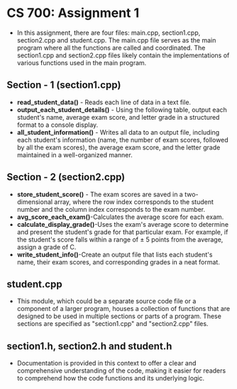 # CS 700: Assignment 1
* In this assignment, there are four files: main.cpp, section1.cpp, section2.cpp and student.cpp. The main.cpp file serves as the main program where all the functions are called and coordinated. The section1.cpp and section2.cpp files likely contain the implementations of various functions used in the main program.


## Section - 1 (section1.cpp)
* **read_student_data()** - Reads each line of data in a text file.
* **output_each_student_details()** - Using the following table, output each student's name, average exam score, and letter grade in a structured format to a console display.
* **all_student_information()** - Writes all data to an output file, including each student's information (name, the number of exam scores, followed by all the exam scores), the average exam score, and the letter grade maintained in a well-organized manner.


## Section - 2 (section2.cpp)
* **store_student_score()** - The exam scores are saved in a two-dimensional array, where the row index corresponds to the student number and the column index corresponds to the exam number.
* **avg_score_each_exam()**-Calculates the average score for each exam.
* **calculate_display_grade()**-Uses the exam's average score to determine and present the student's grade for that particular exam. For example, if the student's score falls within a range of ± 5 points from the average, assign a grade of C.
* **write_student_info()**-Create an output file that lists each student's name, their exam scores, and corresponding grades in a neat format.


## student.cpp
* This module, which could be a separate source code file or a component of a larger program, houses a collection of functions that are designed to be used in multiple sections or parts of a program. These sections are specified as "section1.cpp" and "section2.cpp" files.

## section1.h, section2.h and student.h
* Documentation is provided in this context to offer a clear and comprehensive understanding of the code, making it easier for readers to comprehend how the code functions and its underlying logic.


